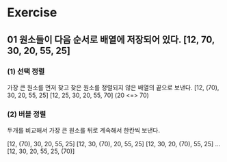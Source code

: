 # Exercise

## 01 원소들이 다음 순서로 배열에 저장되어 있다. [12, 70, 30, 20, 55, 25]

### (1) 선택 정렬
가장 큰 원소를 먼저 찾고 찾은 원소를 정렬되지 않은 배열의 끝으로 보낸다.
[12, (70), 30, 20, 55, 25]
[12, 25, 30, 20, 55, 70] (20 <=> 70)

### (2) 버블 정렬
두개를 비교해서 가장 큰 원소를 뒤로 계속해서 한칸씩 보낸다.


[12, (70), 30, 20, 55, 25]
[12, 30, (70), 20, 55, 25]
[12, 30, 20, (70), 55, 25]
...
[12, 30, 20, 55, 25, (70)]
